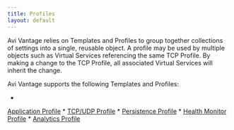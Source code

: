 ```yaml
---
title: Profiles
layout: default
---
```

Avi Vantage relies on Templates and Profiles to group together collections of settings into a single, reusable object. A profile may be used by multiple objects such as Virtual Services referencing the same TCP Profile. By making a change to the TCP Profile, all associated Virtual Services will inherit the change.

Avi Vantage supports the following Templates and Profiles:

* 
<a href="application-profile">Application Profile</a>
* 
<a href="tcpudp-profile">TCP/UDP Profile</a>
* 
<a href="persistence-profile">Persistence Profile</a>
* 
<a href="health-monitor-profile">Health Monitor Profile</a>
* 
<a href="analytics-profile">Analytics Profile</a>